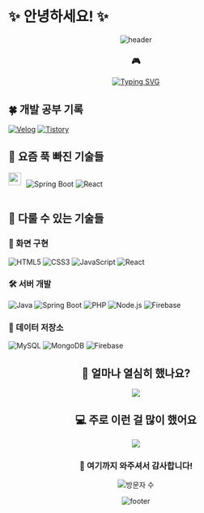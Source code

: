 # ✨ 안녕하세요!  ✨

<div align="center">
  
  ![header](https://capsule-render.vercel.app/api?type=waving&color=gradient&height=300&section=header&text=&fontSize=70&animation=fadeIn)

  ### 🎮 
  
  [![Typing SVG](https://readme-typing-svg.demolab.com?font=Noto+Sans+KR&pause=1000&color=9D44F7&center=true&vCenter=true&width=435&lines=웹+개발의+모든+것을+배우고+싶어요;매일+조금씩+발전하는+중입니다)](https://git.io/typing-svg)
</div>

## 🍀 개발 공부 기록
[![Velog](https://img.shields.io/badge/Velog-20C997?style=for-the-badge&logo=velog&logoColor=white)](https://velog.io/@mj_o/posts)
[![Tistory](https://img.shields.io/badge/Tistory-000000?style=for-the-badge&logo=tistory&logoColor=white)](https://moonfullend.tistory.com/)

## 🌱 요즘 푹 빠진 기술들
<div style="display: flex; gap: 10px;">
  <img src="https://media.giphy.com/media/SvFocn0wNMx0iv2rYz/giphy.gif" width="25" height="25">
  
  ![Spring Boot](https://img.shields.io/badge/Spring%20Boot-6DB33F?style=for-the-badge&logo=spring-boot&logoColor=white)
  ![React](https://img.shields.io/badge/React-61DAFB?style=for-the-badge&logo=react&logoColor=black)
</div>

## 💪 다룰 수 있는 기술들

### 🎨 화면 구현
![HTML5](https://img.shields.io/badge/HTML5-E34F26?style=for-the-badge&logo=html5&logoColor=white)
![CSS3](https://img.shields.io/badge/CSS3-1572B6?style=for-the-badge&logo=css3&logoColor=white)
![JavaScript](https://img.shields.io/badge/JavaScript-F7DF1E?style=for-the-badge&logo=javascript&logoColor=black)
![React](https://img.shields.io/badge/React-61DAFB?style=for-the-badge&logo=react&logoColor=black)

### 🛠 서버 개발
![Java](https://img.shields.io/badge/Java-007396?style=for-the-badge&logo=java&logoColor=white)
![Spring Boot](https://img.shields.io/badge/Spring%20Boot-6DB33F?style=for-the-badge&logo=spring-boot&logoColor=white)
![PHP](https://img.shields.io/badge/PHP-777BB4?style=for-the-badge&logo=php&logoColor=white)
![Node.js](https://img.shields.io/badge/Node.js-339933?style=for-the-badge&logo=node.js&logoColor=white)
![Firebase](https://img.shields.io/badge/Firebase-FFCA28?style=for-the-badge&logo=firebase&logoColor=black)

### 💾 데이터 저장소
![MySQL](https://img.shields.io/badge/MySQL-4479A1?style=for-the-badge&logo=mysql&logoColor=white)
![MongoDB](https://img.shields.io/badge/MongoDB-47A248?style=for-the-badge&logo=mongodb&logoColor=white)
![Firebase](https://img.shields.io/badge/Firebase_DB-FFCA28?style=for-the-badge&logo=firebase&logoColor=black)

<div align="center">
  
  ## 🎯 얼마나 열심히 했나요?
  
  <img src="https://github-readme-stats.vercel.app/api?username=moonjun1&show_icons=true&theme=radical" />
  
  ## 💻 주로 이런 걸 많이 했어요
  
  <img src="https://github-readme-stats.vercel.app/api/top-langs/?username=moonjun1&layout=compact&theme=radical" />
  
<div align="center">
  
  ### 📍 여기까지 와주셔서 감사합니다!
  
  ![방문자 수](https://profile-counter.glitch.me/moonjun1/count.svg)
  
  ![footer](https://capsule-render.vercel.app/api?type=waving&color=gradient&height=150&section=footer)
</div>

<!--
⭐️ 저는 이런 사람이에요:
- 🎯 프론트엔드부터 백엔드까지 모든 걸 직접 만들어보고 싶어요
- 🌱 요즘은 스프링부트랑 리액트에 푹 빠져있어요
- 💡 새로운 기술을 배우는 게 정말 재미있어요
- 📚 공부한 걸 정리하면서 복습하는 걸 좋아해요
- 🔥 파이어베이스로 실시간 채팅도 만들어봤어요!
-->
